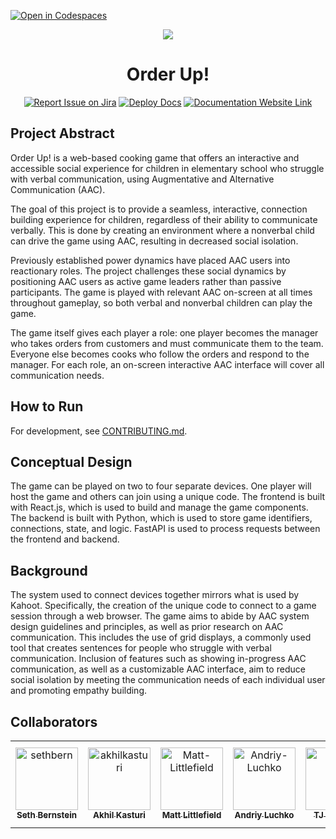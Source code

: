 [![Open in Codespaces](https://classroom.github.com/assets/launch-codespace-2972f46106e565e64193e422d61a12cf1da4916b45550586e14ef0a7c637dd04.svg)](https://classroom.github.com/open-in-codespaces?assignment_repo_id=17853707)
<div align="center">

<img src="https://capstone-projects-2025-spring.github.io/aac-go-fish/img/favicon.ico"/>

# Order Up!
[![Report Issue on Jira](https://img.shields.io/badge/Report%20Issues-Jira-0052CC?style=flat&logo=jira-software)](https://temple-cis-projects-in-cs.atlassian.net/jira/software/c/projects/AGTC/issues)
[![Deploy Docs](https://github.com/Capstone-Projects-2025-Spring/aac-go-fish/actions/workflows/deploy.yml/badge.svg)](https://github.com/Capstone-Projects-2025-Spring/aac-go-fish/actions/workflows/deploy.yml)
[![Documentation Website Link](https://img.shields.io/badge/-Documentation%20Website-brightgreen)](https://capstone-projects-2025-spring.github.io/aac-go-fish/)


</div>

## Project Abstract

Order Up! is a web-based cooking game that offers an interactive and accessible social experience for children in elementary school who struggle with verbal communication, using Augmentative and Alternative Communication (AAC).

The goal of this project is to provide a seamless, interactive, connection building experience for children, regardless of their ability to communicate verbally. This is done by creating an environment where a nonverbal child can drive the game using AAC, resulting in decreased social isolation.

Previously established power dynamics have placed AAC users into reactionary roles. The project challenges these social dynamics by positioning AAC users as active game leaders rather than passive participants. The game is played with relevant AAC on-screen at all times throughout gameplay, so both verbal and nonverbal children can play the game.

The game itself gives each player a role: one player becomes the manager who takes orders from customers and must communicate them to the team. Everyone else becomes cooks who follow the orders and respond to the manager. For each role, an on-screen interactive AAC interface will cover all communication needs.

## How to Run

For development, see [CONTRIBUTING.md](./CONTRIBUTING.md).

## Conceptual Design

The game can be played on two to four separate devices. One player will host the game and others can join using a unique code. The frontend is built with React.js, which is used to build and manage the game components. The backend is built with Python, which is used to store game identifiers, connections, state, and logic. FastAPI is used to process requests between the frontend and backend.

## Background

The system used to connect devices together mirrors what is used by Kahoot. Specifically, the creation of the unique code to connect to a game session through a web browser. The game aims to abide by AAC system design guidelines and principles, as well as prior research on AAC communication. This includes the use of grid displays, a commonly used tool that creates sentences for people who struggle with verbal communication. Inclusion of features such as showing in-progress AAC communication, as well as a customizable AAC interface, aim to reduce social isolation by meeting the communication needs of each individual user and promoting empathy building.

## Collaborators

[//]: # ( readme: collaborators -start )
<table>
<tr>
    <td align="center">
        <a href="https://github.com/sethbern">
            <img src="https://avatars.githubusercontent.com/u/70603981?v=4" width="100;" alt="sethbern"/>
            <br />
            <sub><b>Seth Bernstein</b></sub>
        </a>
    </td>
    <td align="center">
        <a href="https://github.com/akhilkasturi">
            <img src="https://avatars.githubusercontent.com/u/117470270?v=4" width="100;" alt="akhilkasturi"/>
            <br />
            <sub><b>Akhil Kasturi</b></sub>
        </a>
    </td>
    <td align="center">
        <a href="https://github.com/Matt-Littlefield">
            <img src="https://avatars.githubusercontent.com/u/102620930?v=4" width="100;" alt="Matt-Littlefield"/>
            <br />
            <sub><b>Matt Littlefield</b></sub>
        </a>
    </td>
    <td align="center">
        <a href="https://github.com/Andriy-Luchko">
            <img src="https://avatars.githubusercontent.com/u/112499339?v=4" width="100;" alt="Andriy-Luchko"/>
            <br />
            <sub><b>Andriy Luchko</b></sub>
        </a>
    </td>
    <td align="center">
        <a href="https://github.com/tjmcb">
            <img src="https://avatars.githubusercontent.com/u/143619558?v=4" width="100;" alt="tjmcb"/>
            <br />
            <sub><b>TJ McBride</b></sub>
        </a>
    </td>
    <td align="center">
        <a href="https://github.com/tuo20482">
            <img src="https://avatars.githubusercontent.com/u/143641615?v=4" width="100;" alt="tuo20482"/>
            <br />
            <sub><b>Addison Migash</b></sub>
        </a>
    </td>
    <td align="center">
        <a href="https://github.com/jonathan-d-zhang">
            <img src="https://avatars.githubusercontent.com/u/69145546?v=4" width="100;" alt="jonathan-d-zhang"/>
            <br />
            <sub><b>Jonathan Zhang</b></sub>
        </a>
    </td>
</tr>
</table>

[//]: # ( readme: collaborators -end )
